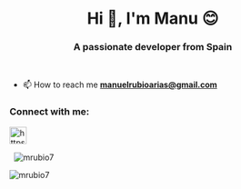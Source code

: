 <h1 align="center">Hi 👋, I'm Manu 😊</h1>
<h3 align="center">A passionate developer from Spain</h3>
</br>

- 📫 How to reach me **manuelrubioarias@gmail.com**

<h3 align="left">Connect with me:</h3>
<p align="left">
  <a href="https://www.linkedin.com/in/mrubioa/" target="blank"><img align="center"
    src="https://raw.githubusercontent.com/rahuldkjain/github-profile-readme-generator/master/src/images/icons/Social/linked-in-alt.svg" alt="https://www.linkedin.com/in/mrubioa/" height="30" width="30" />
  </a>
</p>


<p>
  &nbsp;
  <img align="center" src="https://github-readme-stats.vercel.app/api?username=mrubio7&show_icons=true&theme=dark&locale=en" alt="mrubio7" />
</p>

<p align="left"> 
  <img src="https://komarev.com/ghpvc/?username=mrubio7&label=Profile%20views&color=db6a00&style=flat" alt="mrubio7" /> 
</p>
